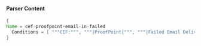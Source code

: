 #### Parser Content
```Java
{
Name = cef-proofpoint-email-in-failed
  Conditions = [ """CEF:""", """|ProofPoint|""", """|Failed Email Delivery In|""" ]
}
```